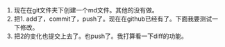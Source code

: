 1. 现在在git文件夹下创建一个md文件。其他的没有做。
2. 把1. add了，commit了，push了。现在在github已经有了。下面我要测试一下修改。
3. 把2的变化也提交上去了。也push了。我打算看一下diff的功能。